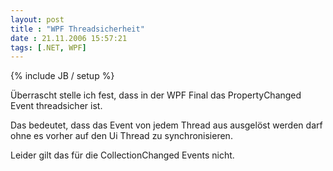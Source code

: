```yaml
---
layout: post
title : "WPF Threadsicherheit"
date : 21.11.2006 15:57:21
tags: [.NET, WPF]
---
```

{% include JB / setup %}

Überrascht stelle ich fest, dass in der WPF Final das PropertyChanged Event threadsicher ist.

Das bedeutet, dass das Event von jedem Thread aus ausgelöst werden darf ohne es vorher auf den Ui Thread zu synchronisieren.

Leider gilt das für die CollectionChanged Events nicht.
